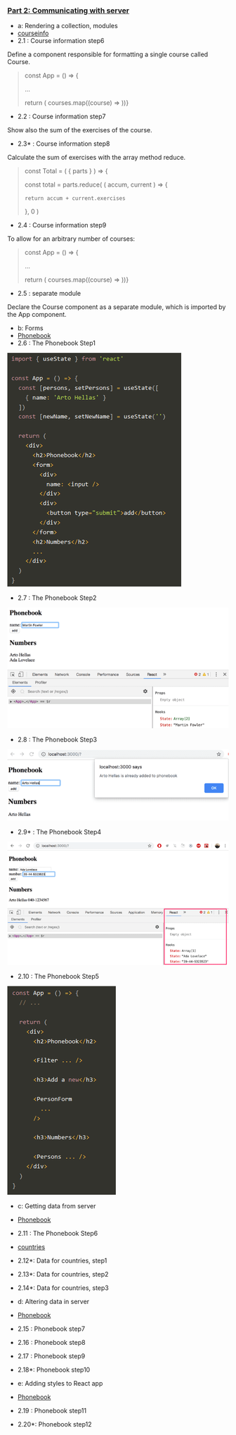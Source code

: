 ### [Part 2: Communicating with server](../../tree/main/part2)

- a: Rendering a collection, modules
- [courseinfo](../../../tree/main/part2/courseinfo)
- 2.1  : Course information step6

Define a component responsible for formatting a single course called Course. 

>const App = () => {
>
>...
>
>  return ( courses.map((course) => <Course course={course} /> ))}

- 2.2  : Course information step7

Show also the sum of the exercises of the course. 

- 2.3* : Course information step8

Calculate the sum of exercises with the array method reduce.

>const Total = ( { parts } ) => {
>
>  const total = parts.reduce( ( accum, current ) => {
>
>     return accum + current.exercises
>
>   }, 0 )
 
- 2.4  : Course information step9

To allow for an arbitrary number of courses:

>const App = () => {
>
>...
>
>  return ( courses.map((course) => <Course course={course} /> ))}

- 2.5  : separate module

Declare the Course component as a separate module, which is imported by the App component.

- b: Forms
- [Phonebook](../../../tree/main/part2/phonebook)
- 2.6  : The Phonebook Step1

![test](./fsoPart2Form.png)

- 2.7  : The Phonebook Step2

![test](./10e.png)

- 2.8  : The Phonebook Step3

![test](./11e.png)

- 2.9* : The Phonebook Step4

![test](./12e.png)

- 2.10 : The Phonebook Step5

![test](./fsoPart2Form_1.png)

- c: Getting data from server
- [Phonebook](../../../tree/main/part2/phonebook)
- 2.11 : The Phonebook Step6
- [countries](../../../tree/main/part2/countries)
- 2.12*: Data for countries, step1
- 2.13*: Data for countries, step2
- 2.14*: Data for countries, step3

- d: Altering data in server
- [Phonebook](../../../tree/main/part2/phonebook)
- 2.15 : Phonebook step7
- 2.16 : Phonebook step8
- 2.17 : Phonebook step9
- 2.18*: Phonebook step10

- e: Adding styles to React app
- [Phonebook](../../../tree/main/part2/phonebook)
- 2.19 : Phonebook step11
- 2.20*: Phonebook step12

